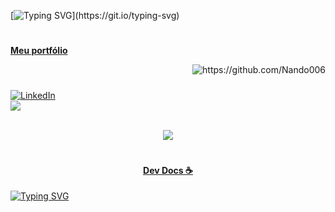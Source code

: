 [![Typing SVG](https://readme-typing-svg.herokuapp.com/?color=627F93&size=20&center=true&vCenter=true&width=1000&lines=Bem+Vindo+Ao+Meu+Github;Aqui+Podera+Ver+A+Maioria+Dos+Meus+Projetos;Foco+Estudo!)](https://git.io/typing-svg)
# 
<p><a href="https://fernandosergio.dev.br/"><strong>Meu portfólio</strong></a> </p>
<p align="right"> <img src="https://komarev.com/ghpvc/?username=Nando006&label=Nando006&label=Github%20do%20Nando%20-%20Visitantes&color=cc0443&style=flat" alt="https://github.com/Nando006" /> </p>

##### <!-- Redes Sociais -->
[![LinkedIn](https://img.shields.io/badge/LinkedIn-%230077B5.svg?logo=linkedin&logoColor=white)](https://www.linkedin.com/in/Nando006/) <br/>
![](https://github-readme-streak-stats.herokuapp.com/?user=Nando006&theme=radical&hide_border=false)<br/><br />
<div align="center">
  
![](https://github-profile-trophy.vercel.app/?username=Nando006&theme=radical&no-frame=false&no-bg=true&margin-w=4)
</div>

#

#### <p align="center"> [Dev Docs ☕](https://devdocs.io/) </p>
[![Typing SVG](https://readme-typing-svg.herokuapp.com/?color=627F93&size=20&center=true&vCenter=true&width=1000&lines=Conhecimento+É+Poder;Vai+Um+Cafezinho+Ai?;Meu+Github+Te+Ajudou?;Me+Siga+No+LinkedIn+😸)](https://git.io/typing-svg)
